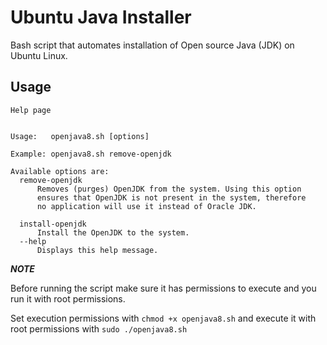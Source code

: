 # Ubuntu Java Installer
Bash script that automates installation of Open source Java (JDK) on Ubuntu Linux.

## Usage
```
Help page


Usage:   openjava8.sh [options]

Example: openjava8.sh remove-openjdk

Available options are:
  remove-openjdk
      Removes (purges) OpenJDK from the system. Using this option
      ensures that OpenJDK is not present in the system, therefore
      no application will use it instead of Oracle JDK.

  install-openjdk
      Install the OpenJDK to the system.
  --help
      Displays this help message.
```

***NOTE***

Before running the script make sure it has permissions to execute and you run it with root permissions.

Set execution permissions with ```chmod +x openjava8.sh```
and execute it with root permissions with ```sudo ./openjava8.sh```
